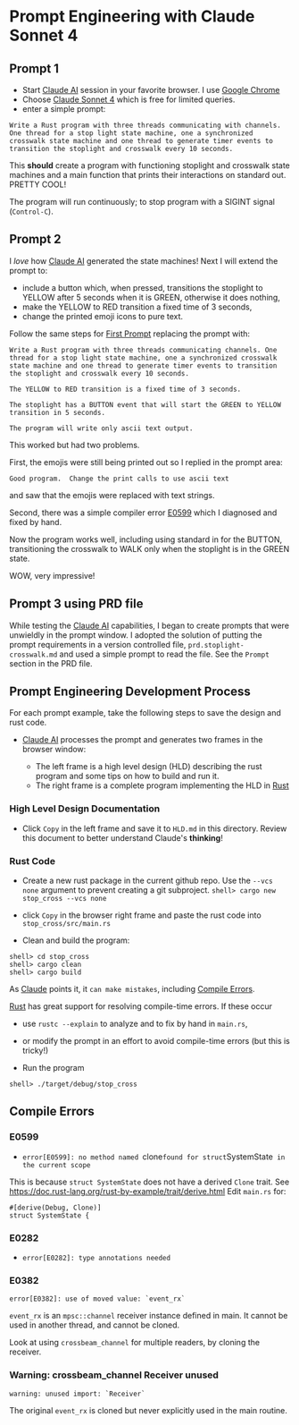 <!-- 
https://docs.github.com/en/get-started/writing-on-github/getting-started-with-writing-and-formatting-on-github/basic-writing-and-formatting-syntax
-->

# Prompt Engineering with Claude Sonnet 4

## Prompt 1
* Start [Claude AI](https://claude.ai/new) session in your favorite browser.  I
  use [Google Chrome](https://www.google.com/chrome/)
* Choose [Claude Sonnet 4](https://www.anthropic.com/claude/sonnet) which is
  free for limited queries.
* enter a simple prompt:
```
Write a Rust program with three threads communicating with channels.  One thread for a stop light state machine, one a synchronized crosswalk state machine and one thread to generate timer events to transition the stoplight and crosswalk every 10 seconds.
```

This **should** create a program with functioning stoplight and crosswalk state
machines and a main function that prints their interactions on standard out.
PRETTY COOL!

The program will run continuously; to stop program with a SIGINT signal
(`Control-C`).

## Prompt 2
I *love* how [Claude AI]() generated the state machines! Next I will extend the
prompt to:
* include a button which, when pressed, transitions the stoplight to YELLOW
after 5 seconds when it is GREEN, otherwise it does nothing,
* make the YELLOW to RED transition a fixed time of 3 seconds,
* change the printed emoji icons to pure text.

Follow the same steps for [First Prompt]() replacing the prompt with:
```
Write a Rust program with three threads communicating channels. One thread for a stop light state machine, one a synchronized crosswalk state machine and one thread to generate timer events to transition the stoplight and crosswalk every 10 seconds. 

The YELLOW to RED transition is a fixed time of 3 seconds.

The stoplight has a BUTTON event that will start the GREEN to YELLOW transition in 5 seconds.

The program will write only ascii text output.
```

This worked but had two problems.

First, the emojis were still being printed out so I replied in the prompt area: 
```
Good program.  Change the print calls to use ascii text
```
and saw that the emojis were replaced with text strings.

Second, there was a simple compiler error [E0599]() which I diagnosed and fixed
by hand.

Now the program works well, including using standard in for the BUTTON,
transitioning the crosswalk to WALK only when the stoplight is in the GREEN
state.

WOW, very impressive!

## Prompt 3 using PRD file
While testing the [Claude AI]() capabilities, I began to create prompts that
were unwieldly in the prompt window.  I adopted the solution of putting the
prompt requirements in a version controlled file, `prd.stoplight-crosswalk.md`
and used a simple prompt to read the file.  See the `Prompt` section in the PRD
file.


## Prompt Engineering Development Process
For each prompt example, take the following steps to save the design and rust code.

* [Claude AI]() processes the prompt and generates two frames in the browser
window:
  
  - The left frame is a high level design (HLD) describing the rust program
	and some tips on how to build and run it.
  - The right frame is a complete program implementing the HLD in
	[Rust](https://www.rust-lang.org/)

### High Level Design Documentation
* Click `Copy` in the left frame and save it to `HLD.md` in this
  directory. Review this document to better understand Claude's **thinking**!

### Rust Code
* Create a new rust package in the current github repo. Use the `--vcs none`
  argument to prevent creating a git subproject.
  `shell> cargo new stop_cross --vcs none`
  
* click `Copy` in the browser right frame and paste the rust code into
  `stop_cross/src/main.rs`

* Clean and build the program:
```
shell> cd stop_cross
shell> cargo clean
shell> cargo build
```

As [Claude]() points it, it `can make mistakes`, including [Compile Errors]().

[Rust]() has great support for resolving compile-time errors.  If these occur 
* use `rustc --explain` to analyze and to fix by hand in `main.rs`,
* or modify the prompt in an effort to avoid compile-time errors (but this is
  tricky!)

* Run the program
```
shell> ./target/debug/stop_cross
```

## Compile Errors

### E0599
* `error[E0599]: no method named `clone` found for struct `SystemState` in the current scope`

This is because `struct SystemState` does not have a derived `Clone` trait.
See https://doc.rust-lang.org/rust-by-example/trait/derive.html
Edit `main.rs` for: 
```
#[derive(Debug, Clone)]
struct SystemState {
```

### E0282
* `error[E0282]: type annotations needed`

### E0382
```
error[E0382]: use of moved value: `event_rx`
```

`event_rx` is an `mpsc::channel` receiver instance defined in main.  It cannot
be used in another thread, and cannot be cloned.

Look at using `crossbeam_channel` for multiple readers, by cloning the receiver.

### Warning: crossbeam_channel Receiver unused

```
warning: unused import: `Receiver`
```

The original `event_rx` is cloned but never explicitly used in the main routine.
